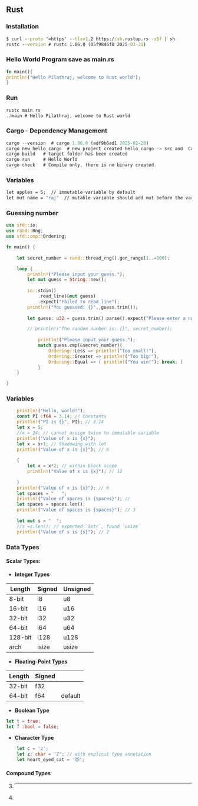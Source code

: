 ## Rust
### Installation 
```cmd
$ curl --proto '=https' --tlsv1.2 https://sh.rustup.rs -sSf | sh
rustc --version # rustc 1.86.0 (05f9846f8 2025-03-31)
```
### Hello World Program save as main.rs

```rust
fn main(){
println!("Hello Pilathraj, welcome to Rust world");
}
```
### Run
```rust
rustc main.rs
./main # Hello Pilathraj, welcome to Rust world
```
### Cargo - Dependency Management
```rust
cargo --version  # cargo 1.86.0 (adf9b6ad1 2025-02-28)
cargo new hello_cargo  # new project created hello_cargo -> src and  Cargo.toml
cargo build   # target folder has been created
cargo run     # Hello World
cargo check   # Compile only, there is no binary created.
```

### Variables
```cmd
let apples = 5;  // immutable variable by default
let mut name = "raj"  // mutable variable should add mut before the variable name.
```

### Guessing number
```rust
use std::io;
use rand::Rng;
use std::cmp::Ordering;

fn main() {
    
    let secret_number = rand::thread_rng().gen_range(1..=100);

    loop {
        println!("Please input your guess.");
        let mut guess = String::new();
        
        io::stdin()
            .read_line(&mut guess)
            .expect("Failed to read line");
        println!("You guessed: {}", guess.trim());
        
        let guess: u32 = guess.trim().parse().expect("Please enter a number");

        // println!("The random number is: {}", secret_number);
    
            println!("Please input your guess.");
            match guess.cmp(&secret_number){
                Ordering::Less => println!("Too small!"),
                Ordering::Greater => println!("Too big!"),
                Ordering::Equal => { println!("You win!"); break; }
            }
    }

}
```
### Variables 
```rust
    println!("Hello, world!");
    const PI :f64 = 3.14; // Constants
    println!("PI is {}", PI); // 3.14
    let x = 5;
    //x = 24; // cannot assign twice to immutable variable
    println!("Value of x is {x}");
    let x = x+1; // Shadowing with let
    println!("Value of x is {x}"); // 6
    
    {
        let x = x*2; // within block scope
        println!("Value of x is {x}"); // 12
        
    }
    println!("Value of x is {x}"); // 6
    let spaces = "   ";
    println!("Value of spaces is {spaces}"); // 
    let spaces = spaces.len(); 
    println!("Value of spaces is {spaces}"); // 3
    
    let mut s = "  ";
    //s =s.len(); // expected `&str`, found `usize`
    println!("Value of s is {s}"); // 2
```
### Data Types
#### Scalar Types:
   - **Integer Types**
   
   |Length|Signed|Unsigned|
   |-----|-------|---------|
   |8-bit |	i8	|u8|
   |16-bit	| i16	|u16|
   |32-bit	|i32	|u32|
   |64-bit|	i64	|u64|
   |128-bit|	i128|u128|
   |arch	|isize	|usize|


   - **Floating-Point Types**
   
   |Length|Signed| |
   |-----|-------|-|
   |32-bit	|f32	||
   |64-bit|	f64	|default|

   - **Boolean Type**
```rs
let t = true;
let f :bool = false;
```
   - **Character Type**
```rs
    let c = 'z';
    let z: char = 'ℤ'; // with explicit type annotation
    let heart_eyed_cat = '😻';
```
#### Compound Types
   
3. ****
4. 


